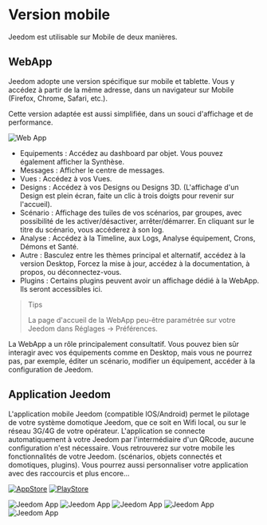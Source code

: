 # Version mobile

Jeedom est utilisable sur Mobile de deux manières.

## WebApp

Jeedom adopte une version spécifique sur mobile et tablette. Vous y accédez à partir de la même adresse, dans un navigateur sur Mobile (Firefox, Chrome, Safari, etc.).

Cette version adaptée est aussi simplifiée, dans un souci d'affichage et de performance.

![Web App](images/webApp.png)

- Equipements : Accédez au dashboard par objet. Vous pouvez également afficher la Synthèse.
- Messages : Afficher le centre de messages.
- Vues : Accédez à vos Vues.
- Designs : Accédez à vos Designs ou Designs 3D. (L'affichage d'un Design est plein écran, faite un clic à trois doigts pour revenir sur l'accueil).
- Scénario : Affichage des tuiles de vos scénarios, par groupes, avec possibilité de les activer/désactiver, arrêter/démarrer. En cliquant sur le titre du scénario, vous accéderez à son log.
- Analyse : Accédez à la Timeline, aux Logs, Analyse équipement, Crons, Démons et Santé.
- Autre : Basculez entre les thèmes principal et alternatif, accédez à la version Desktop, Forcez la mise à jour, accédez à la documentation, à propos, ou déconnectez-vous.
- Plugins : Certains plugins peuvent avoir un affichage dédié à la WebApp. Ils seront accessibles ici.

> Tips
>
> La page d'accueil de la WebApp peu-être paramétrée sur votre Jeedom dans Réglages → Préférences.

La WebApp a un rôle principalement consultatif. Vous pouvez bien sûr interagir avec vos équipements comme en Desktop, mais vous ne pourrez pas, par exemple, éditer un scénario, modifier un équipement, accéder à la configuration de Jeedom.

## Application Jeedom

L'application mobile Jeedom (compatible IOS/Android) permet le pilotage de votre système domotique Jeedom, que ce soit en Wifi local, ou sur le réseau 3G/4G de votre opérateur. L'application se connecte automatiquement à votre Jeedom par l'intermédiaire d'un QRcode, aucune configuration n'est nécessaire. Vous retrouverez sur votre mobile les fonctionnalités de votre Jeedom. (scénarios, objets connectés et domotiques, plugins). Vous pourrez aussi personnaliser votre application avec des raccourcis et plus encore...

[![AppStore](images/appstore.png)](https://itunes.apple.com/fr/app/jeedom/id1010855094?mt=8)	[![PlayStore](images/googleplay.png)](https://play.google.com/store/apps/details?id=fr.jeedom.jeedom&hl=fr)


![Jeedom App](images/screen322x572-1.jpg) ![Jeedom App](images/screen322x572-2.jpg) ![Jeedom App](images/screen322x572-3.jpg) ![Jeedom App](images/screen322x572-4.jpg) ![Jeedom App](images/screen322x572-5.jpg)


